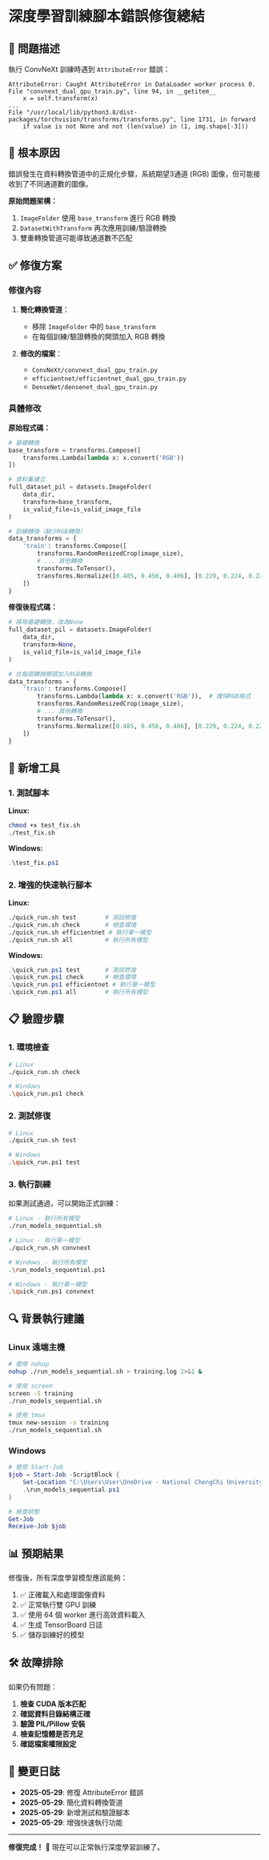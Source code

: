 # 深度學習訓練腳本錯誤修復總結

## 🔧 問題描述

執行 ConvNeXt 訓練時遇到 `AttributeError` 錯誤：

```
AttributeError: Caught AttributeError in DataLoader worker process 0.
File "convnext_dual_gpu_train.py", line 94, in __getitem__
    x = self.transform(x)
...
File "/usr/local/lib/python3.8/dist-packages/torchvision/transforms/transforms.py", line 1731, in forward
    if value is not None and not (len(value) in (1, img.shape[-3]))
```

## 🎯 根本原因

錯誤發生在資料轉換管道中的正規化步驟，系統期望3通道 (RGB) 圖像，但可能接收到了不同通道數的圖像。

**原始問題架構：**
1. `ImageFolder` 使用 `base_transform` 進行 RGB 轉換
2. `DatasetWithTransform` 再次應用訓練/驗證轉換
3. 雙重轉換管道可能導致通道數不匹配

## ✅ 修復方案

### 修復內容

1. **簡化轉換管道**：
   - 移除 `ImageFolder` 中的 `base_transform`
   - 在每個訓練/驗證轉換的開頭加入 RGB 轉換

2. **修改的檔案**：
   - `ConvNeXt/convnext_dual_gpu_train.py`
   - `efficientnet/efficientnet_dual_gpu_train.py`
   - `DenseNet/densenet_dual_gpu_train.py`

### 具體修改

**原始程式碼：**
```python
# 基礎轉換
base_transform = transforms.Compose([
    transforms.Lambda(lambda x: x.convert('RGB'))
])

# 資料集建立
full_dataset_pil = datasets.ImageFolder(
    data_dir,
    transform=base_transform,
    is_valid_file=is_valid_image_file
)

# 訓練轉換（缺少RGB轉換）
data_transforms = {
    'train': transforms.Compose([
        transforms.RandomResizedCrop(image_size),
        # ... 其他轉換
        transforms.ToTensor(),
        transforms.Normalize([0.485, 0.456, 0.406], [0.229, 0.224, 0.225])
    ])
}
```

**修復後程式碼：**
```python
# 移除基礎轉換，改為None
full_dataset_pil = datasets.ImageFolder(
    data_dir,
    transform=None,
    is_valid_file=is_valid_image_file
)

# 在每個轉換開頭加入RGB轉換
data_transforms = {
    'train': transforms.Compose([
        transforms.Lambda(lambda x: x.convert('RGB')),  # 確保RGB格式
        transforms.RandomResizedCrop(image_size),
        # ... 其他轉換
        transforms.ToTensor(),
        transforms.Normalize([0.485, 0.456, 0.406], [0.229, 0.224, 0.225])
    ])
}
```

## 🚀 新增工具

### 1. 測試腳本

**Linux:**
```bash
chmod +x test_fix.sh
./test_fix.sh
```

**Windows:**
```powershell
.\test_fix.ps1
```

### 2. 增強的快速執行腳本

**Linux:**
```bash
./quick_run.sh test        # 測試修復
./quick_run.sh check       # 檢查環境
./quick_run.sh efficientnet # 執行單一模型
./quick_run.sh all         # 執行所有模型
```

**Windows:**
```powershell
.\quick_run.ps1 test       # 測試修復
.\quick_run.ps1 check      # 檢查環境
.\quick_run.ps1 efficientnet # 執行單一模型
.\quick_run.ps1 all        # 執行所有模型
```

## 📋 驗證步驟

### 1. 環境檢查
```bash
# Linux
./quick_run.sh check

# Windows
.\quick_run.ps1 check
```

### 2. 測試修復
```bash
# Linux
./quick_run.sh test

# Windows
.\quick_run.ps1 test
```

### 3. 執行訓練
如果測試通過，可以開始正式訓練：

```bash
# Linux - 執行所有模型
./run_models_sequential.sh

# Linux - 執行單一模型
./quick_run.sh convnext

# Windows - 執行所有模型
.\run_models_sequential.ps1

# Windows - 執行單一模型
.\quick_run.ps1 convnext
```

## 🔍 背景執行建議

### Linux 遠端主機
```bash
# 使用 nohup
nohup ./run_models_sequential.sh > training.log 2>&1 &

# 使用 screen
screen -S training
./run_models_sequential.sh

# 使用 tmux
tmux new-session -s training
./run_models_sequential.sh
```

### Windows
```powershell
# 使用 Start-Job
$job = Start-Job -ScriptBlock { 
    Set-Location "C:\Users\User\OneDrive - National ChengChi University\113-2 Design\project"
    .\run_models_sequential.ps1 
}

# 檢查狀態
Get-Job
Receive-Job $job
```

## 📊 預期結果

修復後，所有深度學習模型應該能夠：

1. ✅ 正確載入和處理圖像資料
2. ✅ 正常執行雙 GPU 訓練
3. ✅ 使用 64 個 worker 進行高效資料載入
4. ✅ 生成 TensorBoard 日誌
5. ✅ 儲存訓練好的模型

## 🛠 故障排除

如果仍有問題：

1. **檢查 CUDA 版本匹配**
2. **確認資料目錄結構正確**
3. **驗證 PIL/Pillow 安裝**
4. **檢查記憶體是否充足**
5. **確認檔案權限設定**

## 📝 變更日誌

- **2025-05-29**: 修復 AttributeError 錯誤
- **2025-05-29**: 簡化資料轉換管道
- **2025-05-29**: 新增測試和驗證腳本
- **2025-05-29**: 增強快速執行功能

---

**修復完成！** 🎉 現在可以正常執行深度學習訓練了。

